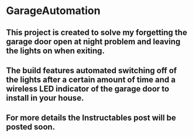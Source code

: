 # GarageAutomation

## This project is created to solve my forgetting the garage door open at night problem and leaving the lights on when exiting.

## The build features automated switching off of the lights after a certain amount of time and a wireless LED indicator of the garage door to install in your house.

## For more details the Instructables post will be posted soon. 